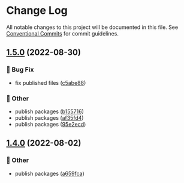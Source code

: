 # Change Log

All notable changes to this project will be documented in this file.
See [Conventional Commits](https://conventionalcommits.org) for commit guidelines.

## [1.5.0](https://github.com/daybrush/selecto/blob/master/packages/vue-selecto/compare/vue3-selecto@1.4.0...vue3-selecto@1.5.0) (2022-08-30)


### :bug: Bug Fix

* fix published files ([c5abe88](https://github.com/daybrush/selecto/blob/master/packages/vue-selecto/commit/c5abe882f4656c628e467ea2d7b0bc4ec2026ede))


### :mega: Other

* publish packages ([b155716](https://github.com/daybrush/selecto/blob/master/packages/vue-selecto/commit/b155716d8c80405ce5325fba19617f6581ea6f9c))
* publish packages ([af35fd4](https://github.com/daybrush/selecto/blob/master/packages/vue-selecto/commit/af35fd40776554d4a65202bf3a4bfe3c498b32dc))
* publish packages ([95e2ecd](https://github.com/daybrush/selecto/blob/master/packages/vue-selecto/commit/95e2ecdd3e1f8b09c23aa64eff02688ad82fdaf5))



## [1.4.0](https://github.com/daybrush/selecto/blob/master/packages/vue-selecto/compare/vue3-selecto@1.3.0...vue3-selecto@1.4.0) (2022-08-02)


### :mega: Other

* publish packages ([a659fca](https://github.com/daybrush/selecto/blob/master/packages/vue-selecto/commit/a659fcac851c216036b7231072c2d155ff7987f1))

